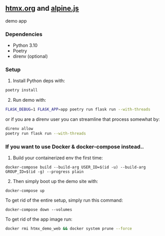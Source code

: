 ## [htmx.org](https://htmx.org/docs/) and [alpine.js](https://alpinejs.dev/start-here)
demo app

### Dependencies

* Python 3.10
* Poetry
* direnv (optional)

### Setup

1. Install Python deps with:

```bash
poetry install
```

2. Run demo with:

```bash
FLASK_DEBUG=1 FLASK_APP=app poetry run flask run --with-threads
```

or if you are a direnv user you can streamline that process somewhat by:

```bash
direnv allow
poetry run flask run --with-threads
```

### If you want to use Docker & docker-compose instead..

1. Build your containerized env the first time:

`docker-compose build --build-arg USER_ID=$(id -u) --build-arg GROUP_ID=$(id -g) --progress plain`

2. Then simply boot up the demo site with:

`docker-compose up`

To get rid of the entire setup, simply run this command:

`docker-compose down --volumes`

To get rid of the app image run:

```bash
docker rmi htmx_demo_web && docker system prune --force
```
